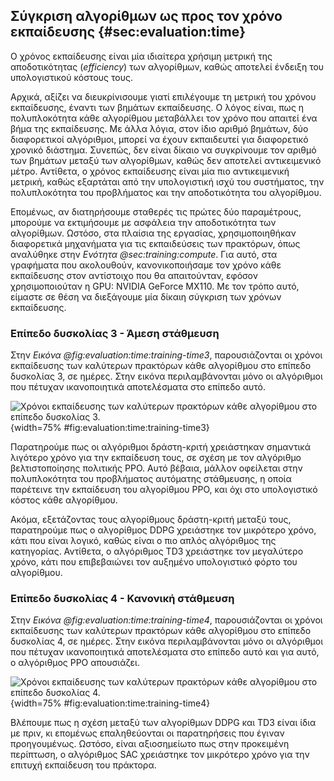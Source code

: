 ## Σύγκριση αλγορίθμων ως προς τον χρόνο εκπαίδευσης {#sec:evaluation:time}

Ο χρόνος εκπαίδευσης είναι μία ιδιαίτερα χρήσιμη μετρική της αποδοτικότητας (*efficiency*) των αλγορίθμων, καθώς αποτελεί ένδειξη του υπολογιστικού κόστους τους. 

Αρχικά, αξίζει να διευκρίνισουμε γιατί επιλέγουμε τη μετρική του χρόνου εκπαίδευσης, έναντι των βημάτων εκπαίδευσης. Ο λόγος είναι, πως η πολυπλοκότητα κάθε αλγορίθμου μεταβάλλει τον χρόνο που απαιτεί ένα βήμα της εκπαίδευσης. Με άλλα λόγια, στον ίδιο αριθμό βημάτων, δύο διαφορετικοί αλγόριθμοι, μπορεί να έχουν εκπαιδευτεί για διαφορετικό χρονικό διάστημα. Συνεπώς, δεν είναι δίκαιο να συγκρίνουμε τον αριθμό των βημάτων μεταξύ των αλγορίθμων, καθώς δεν αποτελεί αντικειμενικό μέτρο. Αντίθετα, ο χρόνος εκπαίδευσης είναι μία πιο αντικειμενική μετρική, καθώς εξαρτάται από την υπολογιστική ισχύ του συστήματος, την πολυπλοκότητα του προβλήματος και την αποδοτικότητα του αλγορίθμου.

Επομένως, αν διατηρήσουμε σταθερές τις πρώτες δύο παραμέτρους, μπορούμε να εκτιμήσουμε με ασφάλεια την αποδοτικότητα των αλγορίθμων. Ωστόσο, στα πλαίσια της εργασίας, χρησιμοποιηθήκαν διαφορετικά μηχανήματα για τις εκπαιδεύσεις των πρακτόρων, όπως αναλύθηκε στην *Ενότητα @sec:training:compute*. Για αυτό, στα γραφήματα που ακολουθούν, κανονικοποιήσαμε τον χρόνο κάθε εκπαίδευσης στον αντίστοιχο που θα απαιτούνταν, εφόσον χρησιμοποιούταν η GPU:  NVIDIA GeForce MX110. Με τον τρόπο αυτό, είμαστε σε θέση να διεξάγουμε μία δίκαιη σύγκριση των χρόνων εκπαίδευσης.

### Επίπεδο δυσκολίας 3 - Άμεση στάθμευση

Στην *Εικόνα @fig:evaluation:time:training-time3*, παρουσιάζονται οι χρόνοι εκπαίδευσης των καλύτερων πρακτόρων κάθε αλγορίθμου στο επίπεδο δυσκολίας 3, σε ημέρες. Στην εικόνα περιλαμβάνονται μόνο οι αλγόριθμοι που πέτυχαν ικανοποιητικά αποτελέσματα στο επίπεδο αυτό.

![Χρόνοι εκπαίδευσης των καλύτερων πρακτόρων κάθε αλγορίθμου στο επίπεδο δυσκολίας 3.](6-evaluation/figures/training-time3.png){width=75% #fig:evaluation:time:training-time3}

Παρατηρούμε πως οι αλγόριθμοι δράστη-κριτή χρειάστηκαν σημαντικά λιγότερο χρόνο για την εκπαίδευση τους, σε σχέση με τον αλγόριθμο βελτιστοποίησης πολιτικής PPO. Αυτό βέβαια, μάλλον οφείλεται στην πολυπλοκότητα του προβλήματος αυτόματης στάθμευσης, η οποία παρέτεινε την εκπαίδευση του αλγορίθμου PPO, και όχι στο υπολογιστικό κόστος κάθε αλγορίθμου.

Ακόμα, εξετάζοντας τους αλγορίθμους δράστη-κριτή μεταξύ τους, παρατηρούμε πως ο αλγορίθμος DDPG χρειάστηκε τον μικρότερο χρόνο, κάτι που είναι λογικό, καθώς είναι ο πιο απλός αλγόριθμος της κατηγορίας. Αντίθετα, ο αλγόριθμος TD3 χρειάστηκε τον μεγαλύτερο χρόνο, κάτι που επιβεβαιώνει τον αυξημένο υπολογιστικό φόρτο του αλγορίθμου.

### Επίπεδο δυσκολίας 4 - Κανονική στάθμευση

Στην *Εικόνα @fig:evaluation:time:training-time4*, παρουσιάζονται οι χρόνοι εκπαίδευσης των καλύτερων πρακτόρων κάθε αλγορίθμου στο επίπεδο δυσκολίας 4, σε ημέρες. Στην εικόνα περιλαμβάνονται μόνο οι αλγόριθμοι που πέτυχαν ικανοποιητικά αποτελέσματα στο επίπεδο αυτό και για αυτό, ο αλγόριθμος PPO απουσιάζει.

![Χρόνοι εκπαίδευσης των καλύτερων πρακτόρων κάθε αλγορίθμου στο επίπεδο δυσκολίας 4.](6-evaluation/figures/training-time4.png){width=75% #fig:evaluation:time:training-time4}

Βλέπουμε πως η σχέση μεταξύ των αλγορίθμων DDPG και TD3 είναι ίδια με πριν, κι επομένως επαληθεύονται οι παρατηρήσεις που έγιναν προηγουμένως. Ωστόσο, είναι αξιοσημείωτο πως στην προκειμένη περίπτωση, ο αλγόριθμος SAC χρειάστηκε τον μικρότερο χρόνο για την επιτυχή εκπαίδευση του πράκτορα. 